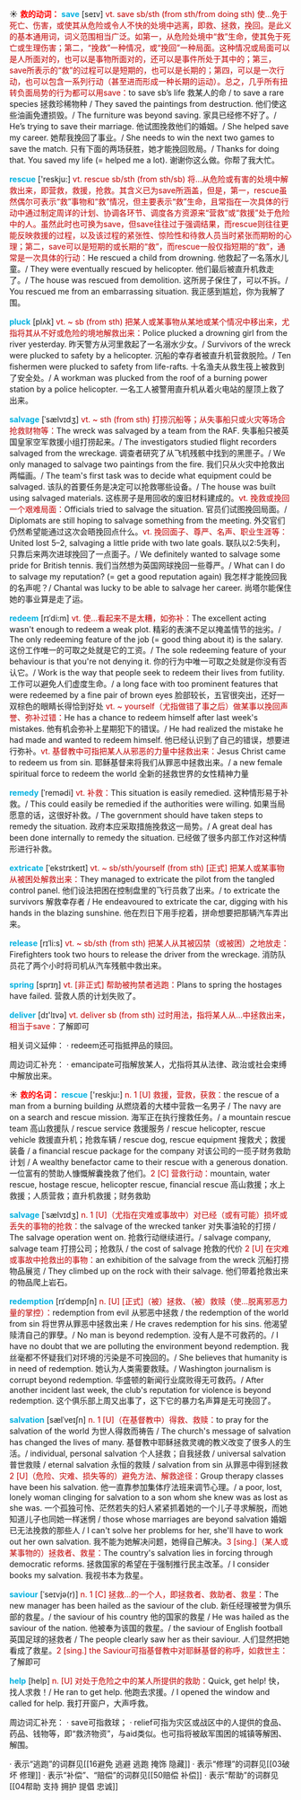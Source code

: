 ☀ <font color="red">**救的动词：**</font>
<font color="sky blue">**save**</font> [seɪv] 
<font color="#c00000">vt. save sb/sth (from sth/from doing sth) 使…免于死亡、伤害，或使其从危险或令人不快的处境中逃离，即救、拯救，挽回。是此义的基本通用词，词义范围相当广泛。如第一，从危险处境中“救”生命，使其免于死亡或生理伤害；第二，“挽救”一种情况，或“挽回”一种局面。这种情况或局面可以是人所面对的，也可以是事物所面对的，还可以是事件所处于其中的；第三，save所表示的“救”的过程可以是短期的，也可以是长期的；第四，可以是一次行动，也可以包含一系列行动（甚至进而形成一种长期的运动）。总之，几乎所有扭转负面局势的行为都可以用save：</font>to save sb’s life 救某人的命 / to save a rare species 拯救珍稀物种 / They saved the paintings from destruction. 他们使这些油画免遭损毁。/ The furniture was beyond saving. 家具已经修不好了。/ He’s trying to save their marriage. 他试图挽救他们的婚姻。/ She helped save my career. 她帮我挽回了事业。/ She needs to win the next two games to save the match. 只有下面的两场获胜，她才能挽回败局。/ Thanks for doing that. You saved my life (= helped me a lot). 谢谢你这么做。你帮了我大忙。

<font color="sky blue">**rescue**</font> ['reskju:] 
<font color="#c00000">vt. rescue sb/sth (from sth/sb) 将…从危险或有害的处境中解救出来，即营救，救援，抢救。其含义已为save所涵盖，但是，第一，rescue虽然偶尔可表示“救”事物和“救”情况，但主要表示“救”生命，且常指在一次具体的行动中通过制定周详的计划、协调各环节、调度各方资源来“营救”或“救援”处于危险中的人。虽然此时也可换为save，但save往往过于强调结果，而rescue则往往更能反映救援的过程，以及该过程的紧张性、惊险性和待救人员当时紧张而期盼的心理；第二，save可以是短期的或长期的“救”，而rescue一般仅指短期的“救”，通常是一次具体的行动：</font>He rescued a child from drowning. 他救起了一名落水儿童。/ They were eventually rescued by helicopter. 他们最后被直升机救走了。/ The house was rescued from demolition. 这所房子保住了，可以不拆。/ You rescued me from an embarrassing situation. 我正感到尴尬，你为我解了围。
                      
<font color="sky blue">**pluck**</font> [plʌk]
<font color="#c00000">vt. ~ sb (from sth) 把某人或某事物从某地或某个情况中移出来，尤指将其从不好或危险的境地解救出来：</font>Police plucked a drowning girl from the river yesterday. 昨天警方从河里救起了一名溺水少女。/ Survivors of the wreck were plucked to safety by a helicopter. 沉船的幸存者被直升机营救脱险。/ Ten fishermen were plucked to safety from life-rafts. 十名渔夫从救生筏上被救到了安全处。/ A workman was plucked from the roof of a burning power station by a police helicopter. 一名工人被警用直升机从着火电站的屋顶上救了出来。

<font color="sky blue">**salvage**</font> [ˈsælvɪdʒ]
<font color="#c00000">vt. ~ sth (from sth) 打捞沉船等；从失事船只或火灾等场合抢救财物等：</font>The wreck was salvaged by a team from the RAF. 失事船只被英国皇家空军救援小组打捞起来。/ The investigators studied flight recorders salvaged from the wreckage. 调查者研究了从飞机残骸中找到的黑匣子。/ We only managed to salvage two paintings from the fire. 我们只从火灾中抢救出两幅画。/ The team's first task was to decide what equipment could be salvaged. 该队的首要任务是决定可以抢救哪些设备。/ The house was built using salvaged materials. 这栋房子是用回收的废旧材料建成的。<font color="#c00000">vt. 挽救或挽回一个艰难局面：</font>Officials tried to salvage the situation. 官员们试图挽回局面。/ Diplomats are still hoping to salvage something from the meeting. 外交官们仍然希望能通过这次会晤挽回点什么。<font color="#c00000">vt. 挽回面子、尊严、名声、职业生涯等：</font>United lost 5–2, salvaging a little pride with two late goals. 联队以2:5失利，只靠后来两次进球挽回了一点面子。/ We definitely wanted to salvage some pride for British tennis. 我们当然想为英国网球挽回一些尊严。/ What can I do to salvage my reputation? (= get a good reputation again) 我怎样才能挽回我的名声呢？/ Chantal was lucky to be able to salvage her career. 尚塔尔能保住她的事业算是走了运。
           
<font color="sky blue">**redeem**</font> [rɪˈdi:m]
<font color="#c00000">vt. 使…看起来不是太糟，如弥补：</font>The excellent acting wasn't enough to redeem a weak plot. 精彩的表演不足以掩盖情节的拙劣。/ The only redeeming feature of the job (= good thing about it) is the salary. 这份工作唯一的可取之处就是它的工资。/ The sole redeeming feature of your behaviour is that you're not denying it. 你的行为中唯一可取之处就是你没有否认它。/ Work is the way that people seek to redeem their lives from futility. 工作可以避免人们虚度生命。/ a long face with too prominent features that were redeemed by a fine pair of brown eyes 脸部较长，五官很突出，还好一双棕色的眼睛长得恰到好处 <font color="#c00000">vt. ~ yourself（尤指做错了事之后）做某事以挽回声誉、弥补过错：</font>He has a chance to redeem himself after last week's mistakes. 他有机会弥补上星期犯下的错误。/ He had realized the mistake he had made and wanted to redeem himself. 他已经认识到了自己的错误，想要进行弥补。<font color="#c00000">vt. 基督教中可指把某人从邪恶的力量中拯救出来：</font>Jesus Christ came to redeem us from sin. 耶稣基督来将我们从罪恶中拯救出来。/ a new female spiritual force to redeem the world 全新的拯救世界的女性精神力量
                      
<font color="sky blue">**remedy**</font> [ˈremədi]
<font color="#c00000">vt. 补救：</font>This situation is easily remedied. 这种情形易于补救。/ This could easily be remedied if the authorities were willing. 如果当局愿意的话，这很好补救。/ The government should have taken steps to remedy the situation. 政府本应采取措施挽救这一局势。/ A great deal has been done internally to remedy the situation. 已经做了很多内部工作对这种情形进行补救。

<font color="sky blue">**extricate**</font> [ˈekstrɪkeɪt]
<font color="#c00000">vt. ~ sb/sth/yourself (from sth) [正式] 把某人或某事物从被困处解救出来：</font>They managed to extricate the pilot from the tangled control panel. 他们设法把困在控制盘里的飞行员救了出来。/ to extricate the survivors 解救幸存者 / He endeavoured to extricate the car, digging with his hands in the blazing sunshine. 他在烈日下用手挖着，拼命想要把那辆汽车弄出来。
           
<font color="sky blue">**release** </font>[rɪˈli:s]
<font color="#c00000">vt. ~ sb/sth (from sth) 把某人从其被囚禁（或被困）之地放走：</font>Firefighters took two hours to release the driver from the wreckage. 消防队员花了两个小时将司机从汽车残骸中救出来。

<font color="sky blue">**spring**</font> [sprɪŋ] 
<font color="#c00000">vt. [非正式] 帮助被拘禁者逃跑：</font>Plans to spring the hostages have failed. 营救人质的计划失败了。

<font color="sky blue">**deliver**</font> [dɪ'lɪvə] 
<font color="#c00000">vt. deliver sb (from sth) 过时用法，指将某人从…中拯救出来，相当于save：</font>了解即可

相关词义延伸：
· redeem还可指抵押品的赎回。

周边词汇补充：
· emancipate可指解放某人，尤指将其从法律、政治或社会束缚中解放出来。

☀ <font color="red">**救的名词：**</font>
<font color="sky blue">**rescue**</font> ['reskju:] 
<font color="#c00000">n. 1 [U] 救援，营救，获救：</font>the rescue of a man from a burning building 从燃烧着的大楼中营救一名男子 / The navy are on a search and rescue mission. 海军正在执行搜救任务。/ a mountain rescue team 高山救援队 / rescue service 救援服务 / rescue helicopter, rescue vehicle 救援直升机；抢救车辆 / rescue dog, rescue equipment 搜救犬；救援装备 / a financial rescue package for the company 对该公司的一揽子财务救助计划 / A wealthy benefactor came to their rescue with a generous donation. 一位富有的赞助人慷慨解囊挽救了他们。<font color="#c00000">2 [C] 营救行动：</font>mountain, water rescue, hostage rescue, helicopter rescue, financial rescue 高山救援；水上救援；人质营救；直升机救援；财务救助
           
<font color="sky blue">**salvage**</font> [ˈsælvɪdʒ]
<font color="#c00000">n. 1 [U]（尤指在灾难或事故中）对已经（或有可能）损坏或丢失的事物的抢救：</font>the salvage of the wrecked tanker 对失事油轮的打捞 / The salvage operation went on. 抢救行动继续进行。/ salvage company, salvage team 打捞公司；抢救队 / the cost of salvage 抢救的代价 <font color="#c00000">2 [U] 在灾难或事故中抢救出的事物：</font>an exhibition of the salvage from the wreck 沉船打捞物品展览 / They climbed up on the rock with their salvage. 他们带着抢救出来的物品爬上岩石。
           
<font color="sky blue">**redemption**</font> [rɪˈdempʃn]
<font color="#c00000">n. [U] [正式]（被）拯救、（被）救赎（使…脱离邪恶力量的掌控）：</font>redemption from evil 从邪恶中拯救 / the redemption of the world from sin 将世界从罪恶中拯救出来 / He craves redemption for his sins. 他渴望赎清自己的罪孽。/ No man is beyond redemption. 没有人是不可救药的。/ I have no doubt that we are polluting the environment beyond redemption. 我丝毫都不怀疑我们对环境的污染是不可挽回的。/ She believes that humanity is in need of redemption. 她认为人类需要救赎。/ Washington journalism is corrupt beyond redemption. 华盛顿的新闻行业腐败得无可救药。/ After another incident last week, the club's reputation for violence is beyond redemption. 这个俱乐部上周又出事了，这下它的暴力名声算是无可挽回了。
           
<font color="sky blue">**salvation**</font> [sælˈveɪʃn]
<font color="#c00000">n. 1 [U]（在基督教中）得救、救赎：</font>to pray for the salvation of the world 为世人得救而祷告 / The church's message of salvation has changed the lives of many. 基督教中耶稣拯救灵魂的教义改变了很多人的生活。/ individual, personal salvation 个人拯救；自我拯救 / universal salvation 普世救赎 / eternal salvation 永恒的救赎 / salvation from sin 从罪恶中得到拯救 <font color="#c00000">2 [U]（危险、灾难、损失等的）避免方法、解救途径：</font>Group therapy classes have been his salvation. 他一直靠参加集体疗法班来调节心理。/ a poor, lost, lonely woman clinging for salvation to a son whom she knew was as lost as she was. 一个孤独可怜、茫然若失的妇人紧紧抓着她的一个儿子寻求解脱，而她知道儿子也同她一样迷惘 / those whose marriages are beyond salvation 婚姻已无法挽救的那些人 / I can't solve her problems for her, she'll have to work out her own salvation. 我不能为她解决问题，她得自己解决。<font color="#c00000">3 [sing.]（某人或某事物的）拯救者、救星：</font>The country's salvation lies in forcing through democratic reforms. 拯救国家的希望在于强制推行民主改革。/ I consider books my salvation. 我视书本为救星。
           
<font color="sky blue">**saviour**</font> [ˈseɪvjə(r)]
<font color="#c00000">n. 1 [C] 拯救…的一个人，即拯救者、救助者、救星：</font>The new manager has been hailed as the saviour of the club. 新任经理被誉为俱乐部的救星。/ the saviour of his country 他的国家的救星 / He was hailed as the saviour of the nation. 他被奉为该国的救星。/ the saviour of English football 英国足球的拯救者 / The people clearly saw her as their saviour. 人们显然把她看成了救星。<font color="#c00000">2 [sing.] the Saviour可指基督教中对耶稣基督的称呼，如救世主：</font>了解即可

<font color="sky blue">**help**</font> [help] 
<font color="#c00000">n. [U] 对处于危险之中的某人所提供的救助：</font>Quick, get help! 快，找人求救！/ He ran to get help. 他跑去求援。/ I opened the window and called for help. 我打开窗户，大声呼救。

周边词汇补充：
· save可指救球；
· relief可指为灾区或战区中的人提供的食品、药品、钱物等，即“救济物资”，与aid类似。也可指将被敌军围困的城镇等解困、解围。

· 表示“逃跑”的词群见[[16避免 逃避 逃跑 掩饰 隐藏]]
· 表示“修理”的词群见[[03破坏 修理]]
· 表示“补偿”、“赔偿”的词群见[[50赔偿 补偿]]
· 表示“帮助”的词群见[[04帮助 支持 拥护 提倡 忠诚]]
